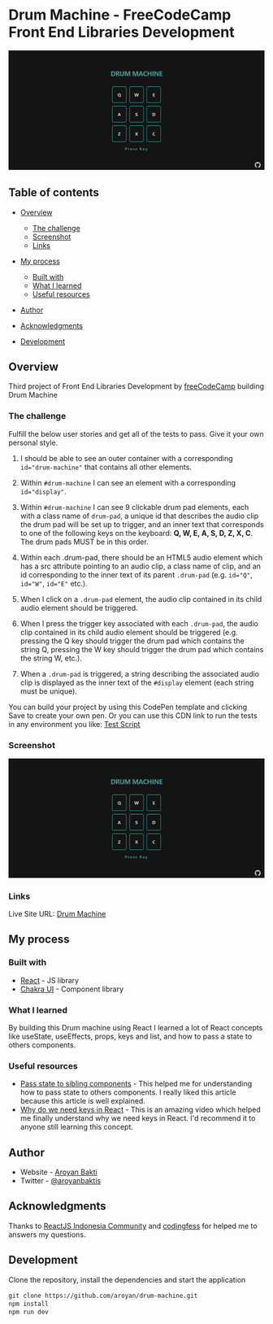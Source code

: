 # Drum Machine - FreeCodeCamp Front End Libraries Development

![Preview for Drum Machine](./public/preview.png)

## Table of contents

- [Overview](#overview)
  - [The challenge](#the-challenge)
  - [Screenshot](#screenshot)
  - [Links](#links)
- [My process](#my-process)

  - [Built with](#built-with)
  - [What I learned](#what-i-learned)
  - [Useful resources](#useful-resources)

- [Author](#author)
- [Acknowledgments](#acknowledgments)
- [Development](#development)

## Overview

Third project of Front End Libraries Development by [freeCodeCamp](https://freecodecamp.org) building Drum Machine

### The challenge

Fulfill the below user stories and get all of the tests to pass. Give it your own personal style.

1. I should be able to see an outer container with a corresponding `id="drum-machine"` that contains all other elements.

2. Within `#drum-machine` I can see an element with a corresponding `id="display"`.

3. Within `#drum-machine` I can see 9 clickable drum pad elements, each with a class name of `drum-pad`, a unique id that describes the audio clip the drum pad will be set up to trigger, and an inner text that corresponds to one of the following keys on the keyboard: **Q, W, E, A, S, D, Z, X, C**. The drum pads MUST be in this order.

4. Within each .drum-pad, there should be an HTML5 audio element which has a src attribute pointing to an audio clip, a class name of clip, and an id corresponding to the inner text of its parent `.drum-pad` (e.g. `id="Q"`, `id="W"`, `id="E"` etc.).

5. When I click on a `.drum-pad` element, the audio clip contained in its child audio element should be triggered.

6. When I press the trigger key associated with each `.drum-pad`, the audio clip contained in its child audio element should be triggered (e.g. pressing the Q key should trigger the drum pad which contains the string Q, pressing the W key should trigger the drum pad which contains the string W, etc.).

7. When a `.drum-pad` is triggered, a string describing the associated audio clip is displayed as the inner text of the `#display` element (each string must be unique).

You can build your project by using this CodePen template and clicking Save to create your own pen. Or you can use this CDN link to run the tests in any environment you like: [Test Script](https://cdn.freecodecamp.org/testable-projects-fcc/v1/bundle.js)

### Screenshot

![](./public/preview.png)

### Links

Live Site URL: [Drum Machine](https://drum-machine-arbase.vercel.app/)

## My process

### Built with

- [React](https://reactjs.org/) - JS library
- [Chakra UI](https://chakra-ui.com/) - Component library

### What I learned

By building this Drum machine using React I learned a lot of React concepts like useState, useEffects, props, keys and list, and how to pass a state to others components.

### Useful resources

- [Pass state to sibling components](https://laurieontech.com/posts/sibling-state/) - This helped me for understanding how to pass state to others components. I really liked this article because this article is well explained.
- [Why do we need keys in React](https://www.youtube.com/watch?v=J_S97E8xjcA&) - This is an amazing video which helped me finally understand why we need keys in React. I'd recommend it to anyone still learning this concept.

## Author

- Website - [Aroyan Bakti](https://www.aroyanbakti.com)
- Twitter - [@aroyanbaktis](https://www.twitter.com/aroyanbaktis)

## Acknowledgments

Thanks to [ReactJS Indonesia Community](https://t.me/react_idn) and [codingfess](https://twitter.com/codingfess) for helped me to answers my questions.

## Development

Clone the repository, install the dependencies and start the application

```
git clone https://github.com/aroyan/drum-machine.git
npm install
npm run dev
```
